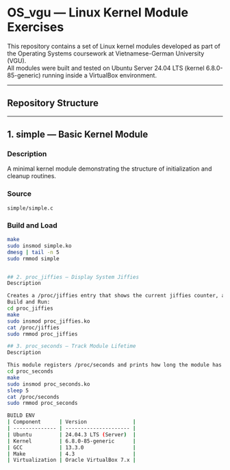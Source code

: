 # OS_vgu — Linux Kernel Module Exercises

This repository contains a set of Linux kernel modules developed as part of the Operating Systems coursework at Vietnamese-German University (VGU).  
All modules were built and tested on Ubuntu Server 24.04 LTS (kernel 6.8.0-85-generic) running inside a VirtualBox environment.

---

## Repository Structure


---

## 1. simple — Basic Kernel Module

### Description
A minimal kernel module demonstrating the structure of initialization and cleanup routines.

### Source
`simple/simple.c`

### Build and Load
```bash
make
sudo insmod simple.ko
dmesg | tail -n 5
sudo rmmod simple


## 2. proc_jiffies — Display System Jiffies
Description

Creates a /proc/jiffies entry that shows the current jiffies counter, a low-level timing mechanism in Linux.
Build and Run:
cd proc_jiffies
make
sudo insmod proc_jiffies.ko
cat /proc/jiffies
sudo rmmod proc_jiffies

## 3. proc_seconds — Track Module Lifetime
Description

This module registers /proc/seconds and prints how long the module has been loaded.
cd proc_seconds
make
sudo insmod proc_seconds.ko
sleep 5
cat /proc/seconds
sudo rmmod proc_seconds

BUILD ENV
| Component      | Version               |
| -------------- | --------------------- |
| Ubuntu         | 24.04.3 LTS (Server)  |
| Kernel         | 6.8.0-85-generic      |
| GCC            | 13.3.0                |
| Make           | 4.3                   |
| Virtualization | Oracle VirtualBox 7.x |


